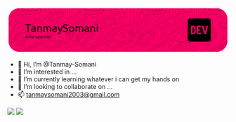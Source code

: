 ![Tanmay Somani](/your-header-image-name.png "Font banner ")
- 👋 Hi, I’m @Tanmay-Somani
- 👀 I’m interested in ...
- 🌱 I’m currently learning whatever i can get my hands on
- 💞️ I’m looking to collaborate on ...
- 📫 tanmaysomani2003@gmail.com

<!---
Tanmay-Somani/Tanmay-Somani is a ✨ special ✨ repository because its `README.md` (this file) appears on your GitHub profile.
You can click the Preview link to take a look at your changes.
--->
<a href="https://github.com/Tanmay-Somani/github-readme-stats">
<image align="center" src="https://github-readme-stats.vercel.app/api?username=Tanmay-Somani&show_icons=true&theme=nord&hide=issues" /></a>
<a href="https://github.com/Tanmay-Somani/github-readme-stats">
<image align="center" src="https://github-readme-stats.vercel.app/api/top-langs/?username=Tanmay-Somani&langs_count=8&theme=nord&layout=compact" /></a>

